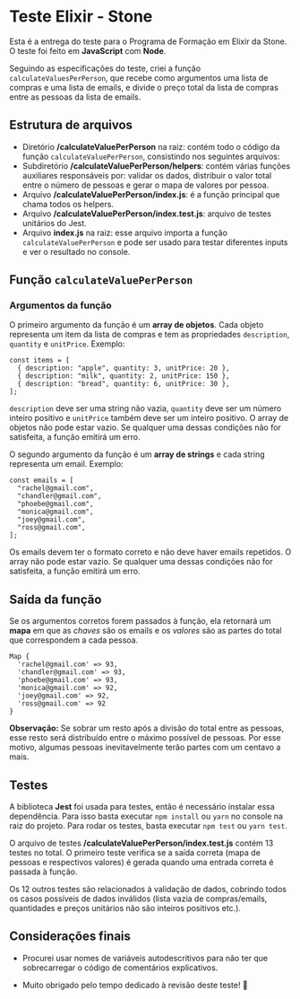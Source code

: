 # Teste Elixir - Stone

Esta é a entrega do teste para o Programa de Formação em Elixir da Stone. O teste foi feito em **JavaScript** com **Node**.

Seguindo as especificações do teste, criei a função `calculateValuesPerPerson`, que recebe como argumentos uma lista de compras e uma lista de emails, e divide o preço total da lista de compras entre as pessoas da lista de emails.

## Estrutura de arquivos

- Diretório **/calculateValuePerPerson** na raiz: contém todo o código da função `calculateValuePerPerson`, consistindo nos seguintes arquivos:
- Subdiretório **/calculateValuePerPerson/helpers**: contém várias funções auxiliares responsáveis por: validar os dados, distribuir o valor total entre o número de pessoas e gerar o mapa de valores por pessoa.
- Arquivo **/calculateValuePerPerson/index.js**: é a função principal que chama todos os helpers.
- Arquivo **/calculateValuePerPerson/index.test.js**: arquivo de testes unitários do Jest.
- Arquivo **index.js** na raiz: esse arquivo importa a função `calculateValuePerPerson` e pode ser usado para testar diferentes inputs e ver o resultado no console.

## Função `calculateValuePerPerson`

### Argumentos da função

O primeiro argumento da função é um **array de objetos**. Cada objeto representa um item da lista de compras e tem as propriedades `description`, `quantity` e `unitPrice`. Exemplo:

```JS
const items = [
  { description: "apple", quantity: 3, unitPrice: 20 },
  { description: "milk", quantity: 2, unitPrice: 150 },
  { description: "bread", quantity: 6, unitPrice: 30 },
];
```

`description` deve ser uma string não vazia, `quantity` deve ser um número inteiro positivo e `unitPrice` também deve ser um inteiro positivo. O array de objetos não pode estar vazio. Se qualquer uma dessas condições não for satisfeita, a função emitirá um erro.

O segundo argumento da função é um **array de strings** e cada string representa um email. Exemplo:

```JS
const emails = [
  "rachel@gmail.com",
  "chandler@gmail.com",
  "phoebe@gmail.com",
  "monica@gmail.com",
  "joey@gmail.com",
  "ross@gmail.com",
];
```

Os emails devem ter o formato correto e não deve haver emails repetidos. O array não pode estar vazio. Se qualquer uma dessas condições não for satisfeita, a função emitirá um erro.

## Saída da função

Se os argumentos corretos forem passados à função, ela retornará um **mapa** em que as _chaves_ são os emails e os _valores_ são as partes do total que correspondem a cada pessoa.

```JS
Map {
  'rachel@gmail.com' => 93,
  'chandler@gmail.com' => 93,
  'phoebe@gmail.com' => 93,
  'monica@gmail.com' => 92,
  'joey@gmail.com' => 92,
  'ross@gmail.com' => 92
}
```

**Observação:** Se sobrar um resto após a divisão do total entre as pessoas, esse resto será distribuído entre o máximo possível de pessoas. Por esse motivo, algumas pessoas inevitavelmente terão partes com um centavo a mais.

## Testes

A biblioteca **Jest** foi usada para testes, então é necessário instalar essa dependência. Para isso basta executar `npm install` ou `yarn` no console na raiz do projeto. Para rodar os testes, basta executar `npm test` ou `yarn test`.

O arquivo de testes **/calculateValuePerPerson/index.test.js** contém 13 testes no total. O primeiro teste verifica se a saída correta (mapa de pessoas e respectivos valores) é gerada quando uma entrada correta é passada à função.

Os 12 outros testes são relacionados à validação de dados, cobrindo todos os casos possíveis de dados inválidos (lista vazia de compras/emails, quantidades e preços unitários não são inteiros positivos etc.).

## Considerações finais

- Procurei usar nomes de variáveis autodescritivos para não ter que sobrecarregar o código de comentários explicativos.

- Muito obrigado pelo tempo dedicado à revisão deste teste! 🙂
